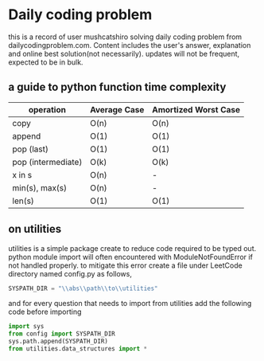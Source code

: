 # Daily coding problem

this is a record of user mushcatshiro solving daily coding problem from dailycodingproblem.com. Content includes the user's answer, explanation and online best solution(not necessarily).
updates will not be frequent, expected to be in bulk.


## a guide to python function time complexity

| operation | Average Case | Amortized Worst Case |
|-----------|--------------|----------------------|
| copy | O(n) | O(n) |
| append | O(1) | O(1) |
| pop (last) | O(1) | O(1) |
| pop (intermediate) | O(k) | O(k)
| x in s | O(n) | - |
| min(s), max(s) | O(n) | - |
| len(s) | O(1) | O(1) |


## on utilities
utilities is a simple package create to reduce code required to be typed out. python module import will often encountered with ModuleNotFoundError if not handled properly. to mitigate this error create a file under LeetCode directory named config.py as follows,

```python
SYSPATH_DIR = "\\abs\\path\\to\\utilities"
```

and for every question that needs to import from utilities add the following code before importing

```python
import sys
from config import SYSPATH_DIR
sys.path.append(SYSPATH_DIR)
from utilities.data_structures import *
```
